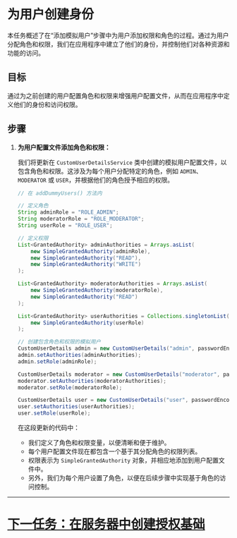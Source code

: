 # 为用户创建身份

本任务概述了在“添加模拟用户”步骤中为用户添加权限和角色的过程。通过为用户分配角色和权限，我们在应用程序中建立了他们的身份，并控制他们对各种资源和功能的访问。

## 目标

通过为之前创建的用户配置角色和权限来增强用户配置文件，从而在应用程序中定义他们的身份和访问权限。

## 步骤

1. **为用户配置文件添加角色和权限：**

   我们将更新在 `CustomUserDetailsService` 类中创建的模拟用户配置文件，以包含角色和权限。这涉及为每个用户分配特定的角色，例如 `ADMIN`、`MODERATOR` 或 `USER`，并根据他们的角色授予相应的权限。

   ```java
   // 在 addDummyUsers() 方法内

   // 定义角色
   String adminRole = "ROLE_ADMIN";
   String moderatorRole = "ROLE_MODERATOR";
   String userRole = "ROLE_USER";

   // 定义权限
   List<GrantedAuthority> adminAuthorities = Arrays.asList(
       new SimpleGrantedAuthority(adminRole),
       new SimpleGrantedAuthority("READ"),
       new SimpleGrantedAuthority("WRITE")
   );

   List<GrantedAuthority> moderatorAuthorities = Arrays.asList(
       new SimpleGrantedAuthority(moderatorRole),
       new SimpleGrantedAuthority("READ")
   );

   List<GrantedAuthority> userAuthorities = Collections.singletonList(
       new SimpleGrantedAuthority(userRole)
   );

   // 创建包含角色和权限的模拟用户
   CustomUserDetails admin = new CustomUserDetails("admin", passwordEncoder.encode("admin"), true, true, true, true);
   admin.setAuthorities(adminAuthorities);
   admin.setRole(adminRole);

   CustomUserDetails moderator = new CustomUserDetails("moderator", passwordEncoder.encode("moderator"), true, true, true, true);
   moderator.setAuthorities(moderatorAuthorities);
   moderator.setRole(moderatorRole);

   CustomUserDetails user = new CustomUserDetails("user", passwordEncoder.encode("user"), true, true, true, true);
   user.setAuthorities(userAuthorities);
   user.setRole(userRole);
   ```

   在这段更新的代码中：
   - 我们定义了角色和权限变量，以便清晰和便于维护。
   - 每个用户配置文件现在都包含一个基于其分配角色的权限列表。
   - 权限表示为 `SimpleGrantedAuthority` 对象，并相应地添加到用户配置文件中。
   - 另外，我们为每个用户设置了角色，以便在后续步骤中实现基于角色的访问控制。

---

# [下一任务：在服务器中创建授权基础](setup-server-authorization.md)